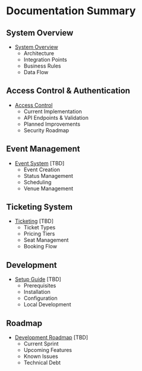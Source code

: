 # Documentation Summary

## System Overview
- [System Overview](system-overview.md)
  - Architecture
  - Integration Points
  - Business Rules
  - Data Flow

## Access Control & Authentication
- [Access Control](access-control.md)
  - Current Implementation
  - API Endpoints & Validation
  - Planned Improvements
  - Security Roadmap

## Event Management
- [Event System](event-system.md) [TBD]
  - Event Creation
  - Status Management
  - Scheduling
  - Venue Management

## Ticketing System
- [Ticketing](ticketing-system.md) [TBD]
  - Ticket Types
  - Pricing Tiers
  - Seat Management
  - Booking Flow

## Development
- [Setup Guide](setup-guide.md) [TBD]
  - Prerequisites
  - Installation
  - Configuration
  - Local Development

## Roadmap
- [Development Roadmap](roadmap.md) [TBD]
  - Current Sprint
  - Upcoming Features
  - Known Issues
  - Technical Debt 